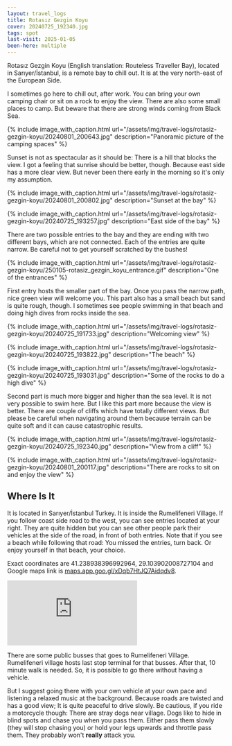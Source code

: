 ```yaml
---
layout: travel_logs
title: Rotasız Gezgin Koyu
cover: 20240725_192340.jpg
tags: spot
last-visit: 2025-01-05
been-here: multiple
---
```


Rotasız Gezgin Koyu (English translation: Routeless Traveller Bay), located in
Sarıyer/İstanbul, is a remote bay to chill out. It is at the very north-east
of the European Side.

I sometimes go here to chill out, after work. You can bring your own camping
chair or sit on a rock to enjoy the view. There are also some small places to
camp. But beware that there are strong winds coming from Black Sea.

{%
  include image_with_caption.html
  url="/assets/img/travel-logs/rotasiz-gezgin-koyu/20240801_200643.jpg"
  description="Panoramic picture of the camping spaces"
%}

Sunset is not as spectacular as it should be: There is a hill that blocks the
view. I got a feeling that sunrise should be better, though. Because east side
has a more clear view. But never been there early in the morning so it's only my
assumption.

{%
  include image_with_caption.html
  url="/assets/img/travel-logs/rotasiz-gezgin-koyu/20240801_200802.jpg"
  description="Sunset at the bay"
%}

{%
  include image_with_caption.html
  url="/assets/img/travel-logs/rotasiz-gezgin-koyu/20240725_193257.jpg"
  description="East side of the bay"
%}

There are two possible entries to the bay and they are ending with two different
bays, which are not connected. Each of the entries are quite narrow. Be careful
not to get yourself scratched by the bushes!

{%
  include image_with_caption.html
  url="/assets/img/travel-logs/rotasiz-gezgin-koyu/250105-rotasiz_gezgin_koyu_entrance.gif"
  description="One of the entrances"
%}

First entry hosts the smaller part of the bay. Once you pass the narrow path,
nice green view will welcome you. This part also has a small beach but sand is
quite rough, though. I sometimes see people swimming in that beach and doing
high dives from rocks inside the sea.

{%
  include image_with_caption.html
  url="/assets/img/travel-logs/rotasiz-gezgin-koyu/20240725_191733.jpg"
  description="Welcoming view"
%}

{%
  include image_with_caption.html
  url="/assets/img/travel-logs/rotasiz-gezgin-koyu/20240725_193822.jpg"
  description="The beach"
%}

{%
  include image_with_caption.html
  url="/assets/img/travel-logs/rotasiz-gezgin-koyu/20240725_193031.jpg"
  description="Some of the rocks to do a high dive"
%}

Second part is much more bigger and higher than the sea level. It is not very
possible to swim here. But I like this part more because the view is better.
There are couple of cliffs which have totally different views. But please be
careful when navigating around them because terrain can be quite soft and it can
cause catastrophic results.

{%
  include image_with_caption.html
  url="/assets/img/travel-logs/rotasiz-gezgin-koyu/20240725_192340.jpg"
  description="View from a cliff"
%}

{%
  include image_with_caption.html
  url="/assets/img/travel-logs/rotasiz-gezgin-koyu/20240801_200117.jpg"
  description="There are rocks to sit on and enjoy the view"
%}

## Where Is It

It is located in Sarıyer/İstanbul Turkey. It is inside the Rumelifeneri Village.
If you follow coast side road to the west, you can see entries located at your
right. They are quite hidden but you can see other people park their vehicles
at the side of the road, in front of both entries. Note that if you see a beach
while following that road: You missed the entries, turn back. Or enjoy yourself
in that beach, your choice.

Exact coordinates are 41.238938396992964, 29.103902008727104 and Google maps
link is
[maps.app.goo.gl/xDqb7HtJQ7Aidqdv8](https://maps.app.goo.gl/xDqb7HtJQ7Aidqdv8).

<div class="iframeWrapper">
<iframe
  src="https://www.google.com/maps/embed?pb=!1m14!1m8!1m3!1d1500.112157146137!2d29.1038376!3d41.2386715!3m2!1i1024!2i768!4f13.1!3m3!1m2!1s0x409fe7e27abb4c15%3A0x408e4ebfd43bed5b!2sRotas%C4%B1z%20Gezgin%20Koyu!5e0!3m2!1sen!2str!4v1736102180660!5m2!1sen!2str"
  style="border:0;"
  allowfullscreen=""
  loading="lazy"
  referrerpolicy="no-referrer-when-downgrade">
</iframe>
</div>

There are some public busses that goes to Rumelifeneri Village. Rumelifeneri
village hosts last stop terminal for that busses. After that, 10 minute walk is
needed. So, it is possible to go there without having a vehicle.

But I suggest going there with your own vehicle at your own pace and listening a
relaxed music at the background. Because roads are twisted and has a good view;
It is quite peaceful to drive slowly. Be cautious, if you ride a motorcycle
though: There are stray dogs near village. Dogs like to hide in blind spots and
chase you when you pass them. Either pass them slowly (they will stop chasing
you) or hold your legs upwards and throttle pass them. They probably won't
**really** attack you.
